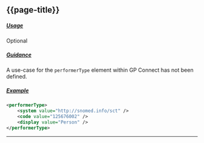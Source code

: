 ## {{page-title}}

<h5><ins>Usage</ins></h5>

<span class="mro-circle optional" title="Optional"></span> Optional


<h5><ins>Guidance</ins></h5>

A use-case for the `performerType` element within GP Connect has not been defined.

<h5><ins>Example</ins></h5>

```xml
<performerType>
    <system value="http://snomed.info/sct" />
    <code value="125676002" />
    <display value="Person" />
</performerType>
```

---